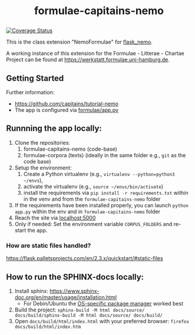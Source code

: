 # <p align=center>formulae-capitains-nemo</p>
[![Coverage Status](https://coveralls.io/repos/github/Formulae-Litterae-Chartae/formulae-capitains-nemo/badge.svg?branch=master)](https://coveralls.io/github/Formulae-Litterae-Chartae/formulae-capitains-nemo?branch=master)

This is the class extension "NemoFormulae" for [flask_nemo](https://github.com/Capitains/flask-capitains-nemo).

A working instance of this extension for the Formulae - Litterae - Chartae Project can be found at https://werkstatt.formulae.uni-hamburg.de.


## Getting Started
Further information:
- https://github.com/capitains/tutorial-nemo
- The app is configured via [formulae/app.py](./formulae/app.py)

## Runnning the app locally:
1. Clone the repositories:
    1. formulae-capitains-nemo (code-base) 
    2. formulae-corpora (texts) (ideally in the same folder e.g., `git` as the code base)
2. Setup the environment:
    1. Create a Python virtualenv (e.g., `virtualenv --python=python3 ~/envs`), 
    2. activate the virtualenv (e.g., `source ~/envs/bin/activate`) 
    3. install the requirements via `pip install -r requirements.txt` within in the venv and from the `formulae-capitains-nemo` folder 
3. If the requirements have been installed properly, you can launch `python app.py` within the env and in `formulae-capitains-nemo` folder 
4. Reach the site via [localhost:5000](localhost:5000)
5. Only if needed: Set the environment variable `CORPUS_FOLDERS` and re-start the app.

### How are static files handled?
https://flask.palletsprojects.com/en/2.3.x/quickstart/#static-files

## How to run the SPHINX-docs locally:
1. Install sphinx: https://www.sphinx-doc.org/en/master/usage/installation.html
    - For Debin/Ubuntu the [OS-specific package manager](https://www.sphinx-doc.org/en/master/usage/installation.html#os-specific-package-manager) worked best
2. Build the project: `sphinx-build -M html docs/source/ docs/build/sphinx-build -M html docs/source/ docs/build/`
3. Open `docs/build/html/index.html` with your preferred browser: `firefox docs/build/html/index.htm`